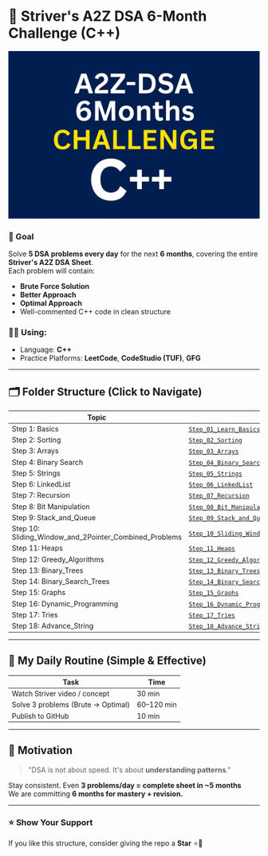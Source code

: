 # 🚀 Striver's A2Z DSA 6-Month Challenge (C++)

![DSA Challenge Banner](<img.png>)

### 📌 Goal
Solve **5 DSA problems every day** for the next **6 months**, covering the entire **Striver's A2Z DSA Sheet**.  
Each problem will contain:
- **Brute Force Solution**
- **Better Approach**
- **Optimal Approach**
- Well-commented C++ code in clean structure

### 🧑‍💻 Using:
- Language: **C++**
- Practice Platforms: **LeetCode**, **CodeStudio (TUF)**, **GFG**

---

## 🗂️ Folder Structure (Click to Navigate)

| Topic | Folder Link |
|------|-------------|
| Step 1: Basics | [`Step_01_Learn_Basics`](./Step_01_Learn_Basics) |
| Step 2: Sorting | [`Step_02_Sorting`](./Step_02_Sorting) |
| Step 3: Arrays | [`Step_03_Arrays`](./Step_03_Arrays) |
| Step 4: Binary Search | [`Step_04_Binary_Search`](./Step_04_Binary_Search) |
| Step 5: Strings | [`Step_05_Strings`](./Step_05_Strings) |
| Step 6: LinkedList | [`Step_06_LinkedList`](./Step_06_LinkedList) |
| Step 7: Recursion | [`Step_07_Recursion`](./Step_07_Recursion) |
| Step 8: Bit Manipulation | [`Step_08_Bit_Manipulation`](./Step_08_Bit_Manipulation) |
| Step 9: Stack_and_Queue | [`Step_09_Stack_and_Queue`](./Step_09_Stack_and_Queue) |
| Step 10: Sliding_Window_and_2Pointer_Combined_Problems | [`Step_10_Sliding_Window_and_2Pointer_Combined_Problems`](./Step_10_Sliding_Window_and_2Pointer_Combined_Problems) |
| Step 11: Heaps | [`Step_11_Heaps`](./Step_11_Heaps) |
| Step 12: Greedy_Algorithms | [`Step_12_Greedy_Algorithms`](./Step_12_Greedy_Algorithms) |
| Step 13: Binary_Trees | [`Step_13_Binary_Trees`](./Step_13_Binary_Trees) |
| Step 14: Binary_Search_Trees | [`Step_14_Binary_Search_Trees`](./Step_14_Binary_Search_Trees) |
| Step 15: Graphs | [`Step_15_Graphs`](./Step_15_Graphs) |
| Step 16: Dynamic_Programming | [`Step_16_Dynamic_Programming`](./Step_16_Dynamic_Programming) |
| Step 17: Tries | [`Step_17_Tries`](./Step_17_Tries) |
| Step 18: Advance_String | [`Step_18_Advance_String`](./Step_18_Advance_String) |

---

## 🏁 My Daily Routine (Simple & Effective)
| Task | Time |
|------|------|
| Watch Striver video / concept | 30 min |
| Solve 3 problems (Brute → Optimal) | 60–120 min |
| Publish to GitHub | 10 min |

---

## 🌟 Motivation
> "DSA is not about speed. It's about **understanding patterns**."

Stay consistent. Even **3 problems/day = complete sheet in ~5 months**  
We are committing **6 months for mastery + revision.**

---

### ⭐ Show Your Support
If you like this structure, consider giving the repo a **Star** ⭐🙂

